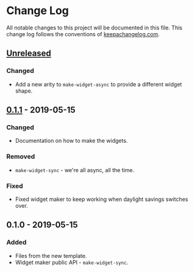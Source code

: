 # Change Log
All notable changes to this project will be documented in this file. This change log follows the conventions of [keepachangelog.com](http://keepachangelog.com/).

## [Unreleased]
### Changed
- Add a new arity to `make-widget-async` to provide a different widget shape.

## [0.1.1] - 2019-05-15
### Changed
- Documentation on how to make the widgets.

### Removed
- `make-widget-sync` - we're all async, all the time.

### Fixed
- Fixed widget maker to keep working when daylight savings switches over.

## 0.1.0 - 2019-05-15
### Added
- Files from the new template.
- Widget maker public API - `make-widget-sync`.

[Unreleased]: https://github.com/your-name/log-reader/compare/0.1.1...HEAD
[0.1.1]: https://github.com/your-name/log-reader/compare/0.1.0...0.1.1
